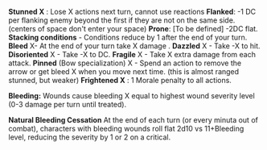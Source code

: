 **Stunned X** : Lose X actions next turn, cannot use reactions
**Flanked**: -1 DC per flanking enemy beyond the first if they are not on the same side. (centers of space don't enter your space) 
**Prone**: [To be defined] -2DC flat.
**Stacking conditions** - Conditions reduce by 1 after the end of your turn.
**Bleed** X- At the end of your turn take X damage . 
**Dazzled** X - Take -X to hit. 
**Disoriented** X - Take -X to DC. 
**Fragile** X - Take X extra damage from each attack.
**Pinned** (Bow specialization) X - Spend an action to remove the arrow or get bleed X when you move next time. (this is almost ranged stunned, but weaker)
**Frightened X** : 1 Morale penalty to all actions. 


**Bleeding:** Wounds cause bleeding X equal to highest wound severity level (0-3 damage per turn until treated).

**Natural Bleeding Cessation** At the end of each turn (or every minuta out of combat), characters with bleeding wounds roll flat 2d10 vs 11+Bleeding level, reducing the severity by 1 or 2 on a critical.